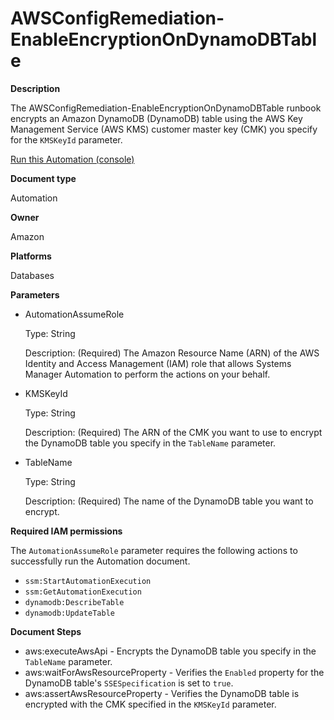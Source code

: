# AWSConfigRemediation\-EnableEncryptionOnDynamoDBTable<a name="automation-aws-enable-ddb-encrypt"></a>

**Description**

The AWSConfigRemediation\-EnableEncryptionOnDynamoDBTable runbook encrypts an Amazon DynamoDB \(DynamoDB\) table using the AWS Key Management Service \(AWS KMS\) customer master key \(CMK\) you specify for the `KMSKeyId` parameter\.

[Run this Automation \(console\)](https://console.aws.amazon.com/systems-manager/automation/execute/AWSConfigRemediation-EnableEncryptionOnDynamoDBTable)

**Document type**

Automation

**Owner**

Amazon

**Platforms**

Databases

**Parameters**
+ AutomationAssumeRole

  Type: String

  Description: \(Required\) The Amazon Resource Name \(ARN\) of the AWS Identity and Access Management \(IAM\) role that allows Systems Manager Automation to perform the actions on your behalf\.
+ KMSKeyId

  Type: String

  Description: \(Required\) The ARN of the CMK you want to use to encrypt the DynamoDB table you specify in the `TableName` parameter\.
+ TableName

  Type: String

  Description: \(Required\) The name of the DynamoDB table you want to encrypt\.

**Required IAM permissions**

The `AutomationAssumeRole` parameter requires the following actions to successfully run the Automation document\.
+ `ssm:StartAutomationExecution`
+ `ssm:GetAutomationExecution`
+ `dynamodb:DescribeTable`
+ `dynamodb:UpdateTable`

**Document Steps**
+ aws:executeAwsApi \- Encrypts the DynamoDB table you specify in the `TableName` parameter\.
+ aws:waitForAwsResourceProperty \- Verifies the `Enabled` property for the DynamoDB table's `SSESpecification` is set to `true`\.
+ aws:assertAwsResourceProperty \- Verifies the DynamoDB table is encrypted with the CMK specified in the `KMSKeyId` parameter\.